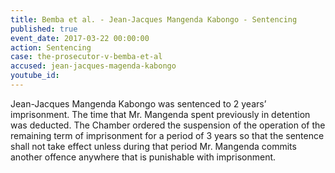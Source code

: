 ```yaml
---
title: Bemba et al. - Jean-Jacques Mangenda Kabongo - Sentencing
published: true
event_date: 2017-03-22 00:00:00
action: Sentencing
case: the-prosecutor-v-bemba-et-al
accused: jean-jacques-magenda-kabongo
youtube_id:
---
```



Jean-Jacques Mangenda Kabongo was sentenced to 2 years’ imprisonment. The time that Mr. Mangenda spent previously in detention was deducted. The Chamber ordered the suspension of the operation of the remaining term of imprisonment for a period of 3 years so that the sentence shall not take effect unless during that period Mr. Mangenda commits another offence anywhere that is punishable with imprisonment.